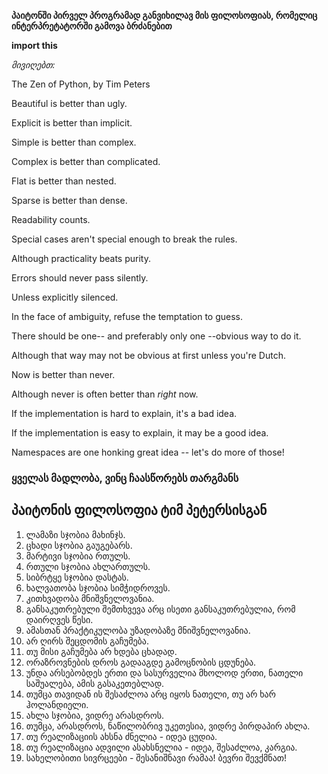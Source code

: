 **პაიტონში პირველ პროგრამად განვიხილავ მის ფილოსოფიას, რომელიც ინტერპრეტატორში გამოვა ბრძანებით**

**import this**

*მივიღებთ:* 

The Zen of Python, by Tim Peters

Beautiful is better than ugly.

Explicit is better than implicit.

Simple is better than complex.

Complex is better than complicated.

Flat is better than nested.

Sparse is better than dense.

Readability counts.

Special cases aren't special enough to break the rules.

Although practicality beats purity.

Errors should never pass silently.

Unless explicitly silenced.

In the face of ambiguity, refuse the temptation to guess.

There should be one-- and preferably only one --obvious way to do it.

Although that way may not be obvious at first unless you're Dutch.

Now is better than never.

Although never is often better than *right* now.

If the implementation is hard to explain, it's a bad idea.

If the implementation is easy to explain, it may be a good idea.

Namespaces are one honking great idea -- let's do more of those!

### ყველას მადლობა, ვინც ჩაასწორებს თარგმანს

## პაიტონის ფილოსოფია ტიმ პეტერსისგან

1. ლამაზი სჯობია მახინჯს.
2. ცხადი სჯობია გაუგებარს.
3. მარტივი სჯობია რთულს.
4. რთული სჯობია ახლართულს.
5. სიბრტყე სჯობია დასტას.
6. ხალვათობა სჯობია სიმჭიდროვეს.
7. კითხვადობა მნიშვნელოვანია.
8. განსაკუთრებული შემთხვევა არც ისეთი განსაკუთრებულია, რომ დაირღვეს წესი.
9. ამასთან პრაქტიკულობა უზადობაზე მნიშვნელოვანია.  
10. არ ღირს შეცდომის გაჩუმება.
11. თუ მისი გაჩუმება არ ხდება ცხადად.
12. ორაზროვნების დროს გადააგდე გამოცნობის ცდუნება.
13. უნდა არსებობდეს ერთი და სასურველია მხოლოდ ერთი, ნათელი საშუალება, ამის გასაკეთებლად.
14. თუმცა თავიდან ის შესაძლოა არც იყოს ნათელი, თუ არ ხარ ჰოლანდიელი.
15. ახლა სჯობია, ვიდრე არასდროს.
16. თუმცა, არასდროს, ნაწილობრივ უკეთესია, ვიდრე პირდაპირ ახლა.
17. თუ რეალიზაციის ახსნა ძნელია - იდეა ცუდია.
18. თუ რეალიზაცია ადვილი ასახსნელია - იდეა, შესაძლოა, კარგია.
19. სახელობითი სივრცეები - შესანიშნავი რამაა! ბევრი შევქმნათ!
